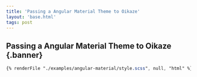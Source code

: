 ```yaml
---
title: 'Passing a Angular Material Theme to Oikaze'
layout: 'base.html'
tags: post
---
```


## Passing a Angular Material Theme to Oikaze {.banner}

```scss
{% renderFile "./examples/angular-material/style.scss", null, "html" %}
```